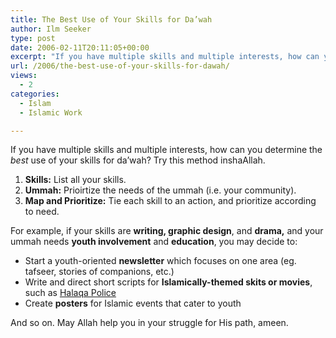 ```yaml
---
title: The Best Use of Your Skills for Da’wah
author: Ilm Seeker
type: post
date: 2006-02-11T20:11:05+00:00
excerpt: "If you have multiple skills and multiple interests, how can you determine the best use of your skills for da'wah and Islamic work? Try this method."
url: /2006/the-best-use-of-your-skills-for-dawah/
views:
  - 2
categories:
  - Islam
  - Islamic Work

---
```

If you have multiple skills and multiple interests, how can you determine the _best_ use of your skills for da&#8217;wah? Try this method inshaAllah.

  1. **Skills:** List all your skills.
  2. **Ummah:** Prioirtize the needs of the ummah (i.e. your community).
  3. **Map and Prioritize:** Tie each skill to an action, and prioritize according to need.

For example, if your skills are **writing, graphic design**, and **drama,** and your ummah needs **youth involvement** and **education**, you may decide to:

  * Start a youth-oriented **newsletter** which focuses on one area (eg. tafseer, stories of companions, etc.)
  * Write and direct short scripts for **Islamically-themed skits or movies**, such as [Halaqa Police][1]
  * Create **posters** for Islamic events that cater to youth

And so on. May Allah help you in your struggle for His path, ameen.

 [1]: http://www.halaqapolice.com/movies.html